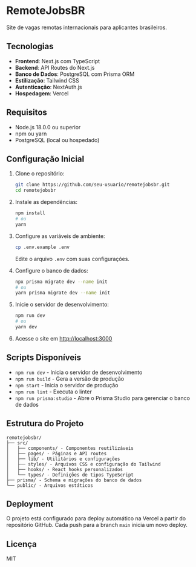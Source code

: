 # RemoteJobsBR

Site de vagas remotas internacionais para aplicantes brasileiros.

## Tecnologias

- **Frontend**: Next.js com TypeScript
- **Backend**: API Routes do Next.js
- **Banco de Dados**: PostgreSQL com Prisma ORM
- **Estilização**: Tailwind CSS
- **Autenticação**: NextAuth.js
- **Hospedagem**: Vercel

## Requisitos

- Node.js 18.0.0 ou superior
- npm ou yarn
- PostgreSQL (local ou hospedado)

## Configuração Inicial

1. Clone o repositório:
   ```bash
   git clone https://github.com/seu-usuario/remotejobsbr.git
   cd remotejobsbr
   ```

2. Instale as dependências:
   ```bash
   npm install
   # ou
   yarn
   ```

3. Configure as variáveis de ambiente:
   ```bash
   cp .env.example .env
   ```
   Edite o arquivo `.env` com suas configurações.

4. Configure o banco de dados:
   ```bash
   npx prisma migrate dev --name init
   # ou
   yarn prisma migrate dev --name init
   ```

5. Inicie o servidor de desenvolvimento:
   ```bash
   npm run dev
   # ou
   yarn dev
   ```

6. Acesse o site em [http://localhost:3000](http://localhost:3000)

## Scripts Disponíveis

- `npm run dev` - Inicia o servidor de desenvolvimento
- `npm run build` - Gera a versão de produção
- `npm start` - Inicia o servidor de produção
- `npm run lint` - Executa o linter
- `npm run prisma:studio` - Abre o Prisma Studio para gerenciar o banco de dados

## Estrutura do Projeto

```
remotejobsbr/
├── src/
│   ├── components/ - Componentes reutilizáveis
│   ├── pages/ - Páginas e API routes
│   ├── lib/ - Utilitários e configurações
│   ├── styles/ - Arquivos CSS e configuração do Tailwind
│   ├── hooks/ - React hooks personalizados
│   └── types/ - Definições de tipos TypeScript
├── prisma/ - Schema e migrações do banco de dados
└── public/ - Arquivos estáticos
```

## Deployment

O projeto está configurado para deploy automático na Vercel a partir do repositório GitHub. Cada push para a branch `main` inicia um novo deploy.

## Licença

MIT 